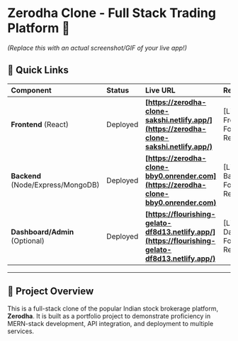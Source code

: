 # Zerodha Clone - Full Stack Trading Platform 🚀

 
*(Replace this with an actual screenshot/GIF of your live app!)*

## 🔗 Quick Links

| Component | Status | Live URL | Repository |
| :--- | :--- | :--- | :--- |
| **Frontend** (React) | Deployed | **[https://zerodha-clone-sakshi.netlify.app/](https://zerodha-clone-sakshi.netlify.app/)** | [Link to Frontend Folder/Sub-Repo] |
| **Backend** (Node/Express/MongoDB) | Deployed | **[https://zerodha-clone-bby0.onrender.com](https://zerodha-clone-bby0.onrender.com)** | [Link to Backend Folder/Sub-Repo] |
| **Dashboard/Admin** (Optional) | Deployed | **[https://flourishing-gelato-df8d13.netlify.app/](https://flourishing-gelato-df8d13.netlify.app/)** | [Link to Dashboard Folder/Sub-Repo] |

***

## 🌟 Project Overview

This is a full-stack clone of the popular Indian stock brokerage platform, **Zerodha**. It is built as a portfolio project to demonstrate proficiency in MERN-stack development, API integration, and deployment to multiple services.
